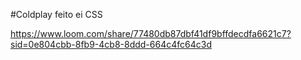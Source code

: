 #Coldplay feito ei CSS


 https://www.loom.com/share/77480db87dbf41df9bffdecdfa6621c7?sid=0e804cbb-8fb9-4cb8-8ddd-664c4fc64c3d
